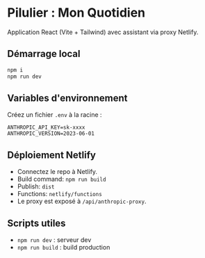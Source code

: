 # Pilulier : Mon Quotidien

Application React (Vite + Tailwind) avec assistant via proxy Netlify.

## Démarrage local
```bash
npm i
npm run dev
```

## Variables d'environnement
Créez un fichier `.env` à la racine :
```
ANTHROPIC_API_KEY=sk-xxxx
ANTHROPIC_VERSION=2023-06-01
```

## Déploiement Netlify
- Connectez le repo à Netlify.
- Build command: `npm run build`
- Publish: `dist`
- Functions: `netlify/functions`
- Le proxy est exposé à `/api/anthropic-proxy`.

## Scripts utiles
- `npm run dev` : serveur dev
- `npm run build` : build production
